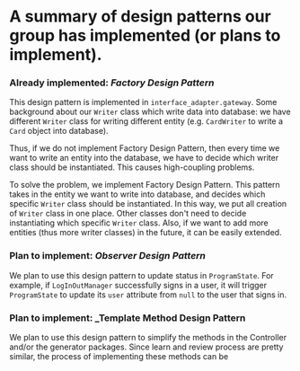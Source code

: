 # A summary of design patterns our group has implemented (or plans to implement).

### Already implemented: _Factory Design Pattern_
This design pattern is implemented in `interface_adapter.gateway`. Some background about our `Writer` class which write data into database:  we have different `Writer` class for writing different entity (e.g. `CardWriter` to write a `Card` object into database). 

Thus, if we do not implement Factory Design Pattern, then every time we want to write an entity into the database, we have to decide which writer class should be instantiated. This causes high-coupling problems.

To solve the problem, we implement Factory Design Pattern. This pattern takes in the entity we want to write into database, and decides which specific `Writer` class should be instantiated. In this way, we put all creation of `Writer` class in one place. Other classes don't need to decide instantiating which specific `Writer` class. Also, if we want to add more entities (thus more writer classes) in the future, it can be easily extended.  

### Plan to implement: _Observer Design Pattern_
We plan to use this design pattern to update status in `ProgramState`. For example, if `LogInOutManager` successfully signs in a user, it will trigger `ProgramState` to update its `user` attribute from `null` to the user that signs in.

### Plan to implement: _Template Method Design Pattern
We plan to use this design pattern to simplify the methods in the Controller and/or the generator packages. Since learn and review process are pretty similar, the process of implementing these methods can be
